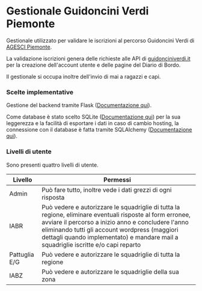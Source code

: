 # Gestionale Guidoncini Verdi Piemonte

Gestionale utilizzato per validare le iscrizioni al percorso Guidoncini Verdi di [AGESCI Piemonte](https://piemonte.agesci.it/).

La validazione iscrizioni genera delle richieste alle API di [guidonciniverdi.it](https://guidonciniverdi.it/) per la creazione dell'account utente e delle pagine del Diario di Bordo.

Il gestionale si occupa inoltre dell'invio di mai a ragazzi e capi.

### Scelte implementative

Gestione del backend tramite Flask ([Documentazione qui](https://flask.palletsprojects.com/)).

Come database è stato scelto SQLite ([Documentazione qui](https://www.sqlite.org/)) per la sua leggerezza e la facilità di esportare i dati in caso di cambio hosting, la connessione con il database è fatta tramite SQLAlchemy ([Documentazione qui](https://www.sqlalchemy.org/)).

### Livelli di utente

Sono presenti quattro livelli di utente.

| Livello       | Permessi                                                                                                                                                                                                                                                                                               |
| ------------- | ------------------------------------------------------------------------------------------------------------------------------------------------------------------------------------------------------------------------------------------------------------------------------------------------------ |
| Admin         | Può fare tutto, inoltre vede i dati grezzi di ogni risposta                                                                                                                                                                                                                                            |
| IABR          | Può vedere e autorizzare le squadriglie di tutta la regione, eliminare eventuali risposte al form erronee, avviare il percorso a inizio anno e concludere l'anno eliminando tutti gli account wordpress (maggiori dettagli quando implementato) e mandare mail a squadriglie iscritte e/o capi reparto |
| Pattuglia E/G | Può vedere e autorizzare le squadriglie di tutta la regione                                                                                                                                                                                                                                            |
| IABZ          | Può vedere e autorizzare le squadriglie della sua zona                                                                                                                                                                                                                                                 |
